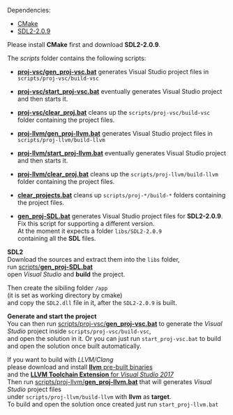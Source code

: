 Dependencies:
- [CMake](https://cmake.org/download/)
- [SDL2-2.0.9](https://www.libsdl.org/download-2.0.php)

Please install **CMake** first and download **SDL2-2.0.9**.

The *scripts* folder contains the following scripts:  
- [**proj-vsc/gen_proj-vsc.bat**](scripts/proj-vsc/gen_proj-vsc.bat) generates Visual Studio project files in `scripts/proj-vsc/build-vsc`  
- [**proj-vsc/start_proj-vsc.bat**](scripts/proj-vsc/start_proj-vsc.bat) eventually generates Visual Studio project and then starts it.
- [**proj-vsc/clear_proj.bat**](scripts/proj-vsc/clear_proj.bat) cleans up the `scripts/proj-vsc/build-vsc` folder containing the project files.

- [**proj-llvm/gen_proj-llvm.bat**](scripts/proj-llvm/gen_proj-llvm.bat) generates Visual Studio project files in `scripts/proj-llvm/build-llvm`   
- [**proj-llvm/start_proj-llvm.bat**](scripts/proj-llvm/start_proj-llvm.bat) eventually generates Visual Studio project and then starts it.
- [**proj-llvm/clear_proj.bat**](scripts/proj-llvm/clear_proj.bat) cleans up the `scripts/proj-llvm/build-llvm` folder containing the project files.

- [**clear_projects.bat**](scripts/clear_projects.bat) cleans up `scripts/proj-*/build-*` folders containing the project files.  
- [**gen_proj-SDL.bat**](scripts/gen_proj-SDL.bat) generates Visual Studio project files for **SDL2-2.0.9**.  
  Fix this script for supporting a different version.  
  At the moment it expects a folder `libs/SDL2-2.0.9`   
  containing all the **SDL** files.   
  

**SDL2**   
Download the sources and extract them into the `libs` folder,   
run [scripts/**gen_proj-SDL.bat**](scripts/gen_proj-SDL.bat)   
open *Visual Studio* and **build** the project.

Then create the sibiling folder `/app`   
(it is set as working directory by cmake)   
and copy the `SDL2.dll` file in it, after the `SDL2-2.0.9` is built.

**Generate and start the project**  
You can then run [scripts/proj-vsc/**gen_proj-vsc.bat**](scripts/proj-vsc/gen_proj-vsc.bat) 
to generate the *Visual Studio* project inside `scripts/proj-vsc/build-vsc`,   
and open the solution in it.
Or you can just run `start_proj-vsc.bat` to build and open the solution once built automatically.


If you want to build with *LLVM/Clang*  
please download and install [**llvm** pre-built binaries](http://releases.llvm.org/download.html)  
and the [**LLVM Toolchain Extension** for *Visual Studio 2017*](https://marketplace.visualstudio.com/items?itemName=LLVMExtensions.llvm-toolchain)  
Then run [scripts/proj-llvm/**gen_proj-llvm.bat**](scripts/proj-llvm/gen_proj-llvm.bat) 
that will generates *Visual Studio* project files   
under `scripts/proj-llvm/build-llvm` with **llvm** as **target**.   
To build and open the solution once created just run `start_proj-llvm.bat`
